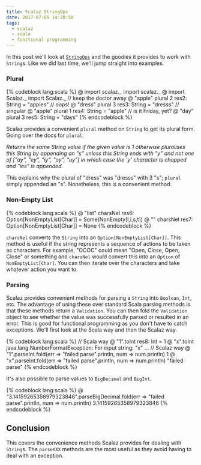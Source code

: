 ```yaml
---
title: Scalaz StringOps
date: 2017-07-05 14:20:50
tags:
  - scalaz
  - scala
  - functional programming
---
```


In this post we'll look at [`StringOps`](https://github.com/scalaz/scalaz/blob/c0e4b531847348e1fd533c7d3605fe69320dde91/core/src/main/scala/scalaz/syntax/std/StringOps.scala) and the goodies it provides to work with `String`s. Like we did last time, we'll jump straight into examples.  

### Plural  

{% codeblock lang:scala %}
@ import scalaz._
import scalaz._
@ import Scalaz._
import Scalaz._
// keep the doctor away
@ "apple" plural 2
res2: String = "apples"
// oops!
@ "dress" plural 3
res3: String = "dresss"
// singular
@ "apple" plural 1
res4: String = "apple"
// is it Friday, yet?
@ "day" plural 3
res5: String = "days"
{% endcodeblock %}  

Scalaz provides a convenient `plural` method on `String` to get its plural form. Going over the docs for `plural`:  

*Returns the same String value if the given value is 1 otherwise pluralises this String by appending an "s" unless this String ends with "y" and not one of ["ay", "ey", "iy", "oy", "uy"] in which case the 'y' character is chopped and "ies" is appended.*  

This explains why the plural of "dress" was "dresss" with 3 "s"; `plural` simply appended an "s". Nonetheless, this is a convenient method.  

### Non-Empty List  

{% codeblock lang:scala %}
@ "list" charsNel
res6: Option[NonEmptyList[Char]] = Some(NonEmpty[l,i,s,t])
@ "" charsNel
res7: Option[NonEmptyList[Char]] = None
{% endcodeblock %}  

`charsNel` converts the `String` into an `Option[NonEmptyList[Char]]`. This method is useful if the string represents a sequence of actions to be taken as characters. For example, "OCOC" could mean "Open, Close, Open, Close" or something and `charsNel` would convert this into an `Option` of `NonEmptyList[Char]`. You can then iterate over the characters and take whatever action you want to. 

### Parsing  

Scalaz provides convenient methods for parsing a `String` into `Boolean`, `Int`, etc. The advantage of using these over standard Scala parsing methods is that these methods return a `Validation`. You can then fold the `Validation` object to see whether the value was successfully parsed or resulted in an error. This is good for functional programming as you don't have to catch exceptions. We'll first look at the Scala way and then the Scalaz way.

{% codeblock lang:scala %}
// Scala way
@ "1".toInt
res8: Int = 1
@ "x".toInt
java.lang.NumberFormatException: For input string: "x"
...
// Scalaz way
@ "1".parseInt.fold(err => "failed parse".println, num => num.println)
1
@ "x".parseInt.fold(err => "failed parse".println, num => num.println)
"failed parse"
{% endcodeblock %}  

It's also possible to parse values to `BigDecimal` and `BigInt`.

{% codeblock lang:scala %}
@ "3.14159265358979323846".parseBigDecimal.fold(err => "failed parse".println, num => num.println)
3.14159265358979323846
{% endcodeblock %}  

## Conclusion  

This covers the convenience methods Scalaz provides for dealing with `String`s. The `parseXXX` methods are the most useful as they avoid having to deal with an exception.